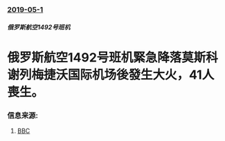 ### [2019-05-1](/news/2019/05/1/index.md)

##### 俄罗斯航空1492号班机
# 俄罗斯航空1492号班机緊急降落莫斯科谢列梅捷沃国际机场後發生大火，41人喪生。 




### 信息来源:

1. [BBC](https://www.bbc.co.uk/news/world-europe-48171392)
